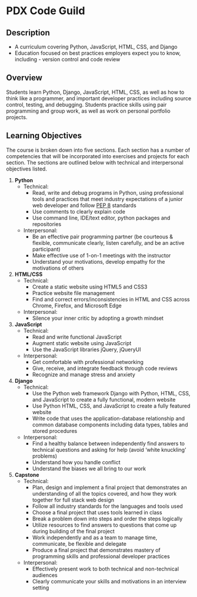 # PDX Code Guild

## Description

  - A curriculum covering Python, JavaScript, HTML, CSS, and Django
  - Education focused on best practices employers expect you to know, including - version control and code review


## Overview

Students learn Python, Django, JavaScript, HTML, CSS, as well as how to think like a programmer, and important developer practices including source control, testing, and debugging. Students practice skills using pair programming and group work, as well as work on personal portfolio projects.

## Learning Objectives

The course is broken down into five sections. Each section has a number of competencies that will be incorporated into exercises and projects for each section. The sections are outlined below with technical and interpersonal objectives listed.

1. **Python**
   - Technical:
     - Read, write and debug programs in Python, using professional tools and practices that meet industry expectations of a junior web developer and follow [PEP 8](https://www.python.org/dev/peps/pep-0008/) standards     - Use comments to clearly explain code     - Use command line, IDE/text editor, python packages and repositories
   - Interpersonal:     - Be an effective pair programming partner (be courteous & flexible, communicate clearly, listen carefully, and be an active participant)     - Make effective use of 1-on-1 meetings with the instructor
     - Understand your motivations, develop empathy for the motivations of others
1. **HTML/CSS**
   - Technical:
     - Create a static website using HTML5 and CSS3
     - Practice website file management     - Find and correct errors/inconsistencies in HTML and CSS across Chrome, Firefox, and Microsoft Edge
   - Interpersonal:
     - Silence your inner critic by adopting a growth mindset
1. **JavaScript**
   - Technical:
     - Read and write functional JavaScript     - Augment static website using JavaScript     - Use the JavaScript libraries jQuery, jQueryUI
   - Interpersonal:     - Get comfortable with professional networking     - Give, receive, and integrate feedback through code reviews     - Recognize and manage stress and anxiety
1. **Django**
   - Technical:
     - Use the Python web framework Django with Python, HTML, CSS, and JavaScript to create a fully functional, modern website     - Use Python HTML, CSS, and JavaScript to create a fully featured website     - Write code that uses the application-database relationship and common database components including data types, tables and stored procedures   - Interpersonal:     - Find a healthy balance between independently find answers to technical questions and asking for help (avoid ‘white knuckling’ problems)
     - Understand how you handle conflict
     - Understand the biases we all bring to our work
1. **Capstone**
   - Technical:
     - Plan, design and implement a final project that demonstrates an understanding of all the topics covered, and how they work together for full stack web design
     - Follow all industry standards for the languages and tools used     - Choose a final project that uses tools learned in class     - Break a problem down into steps and order the steps logically     - Utilize resources to find answers to questions that come up during building of the final project     - Work independently and as a team to manage time, communicate, be flexible and delegate     - Produce a final project that demonstrates mastery of programming skills and professional developer practices
   - Interpersonal:     - Effectively present work to both technical and non-technical audiences
     - Clearly communicate your skills and motivations in an interview setting
